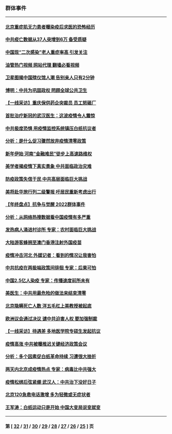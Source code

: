### 群体事件
---
#### [北京重症肌无力患者曝染疫后求医的恐怖经历](../../pages/ncid279/n13909480.md?01200045) 
#### [中共疫亡数据从37人突增到6万 备受质疑](../../pages/ncid279/n13907051.md?01200045) 
#### [中国现“二次感染”老人重症率高 引发关注](../../pages/ncid279/n13906493.md?01200045) 
#### [油管热门视频 网站代理 翻墙必看视频](http://138.2.39.72:81/youtube.html?epic-marker?01200045)
#### [卫星图揭中国殡仪馆人潮 告别亲人只有2分钟](../../pages/ncid279/n13904053.md?01200045) 
#### [博明：中共为巩固政权 罔顾全球公共卫生](../../pages/ncid279/n13901752.md?01200045) 
#### [【一线采访】重庆保供药企突裁员 员工怒砸厂](../../pages/ncid279/n13901673.md?01200045) 
#### [首批治疗新冠的武汉医生：这波疫情令人震惊](../../pages/ncid279/n13900313.md?01200045) 
#### [中共极度恐惧 用疫情监控系统镇压白纸抗议者](../../pages/ncid279/n13900225.md?01200045) 
#### [分析：是什么促习骤然放弃疫情清零政策](../../pages/ncid279/n13899652.md?01200045) 
#### [新年伊始 河南“金融难民”徒步上高速路维权](../../pages/ncid279/n13897842.md?01200045) 
#### [美学者揭疫情下真实景象 中共面临政治灾难](../../pages/ncid279/n13896569.md?01200045) 
#### [防疫政策失信于民 中共高层面临巨大挑战](../../pages/ncid279/n13894627.md?01200045) 
#### [美将赴华旅行列二级警报 吁居民重新考虑出行](../../pages/ncid279/n13894518.md?01200045) 
#### [【年终盘点】抗争与觉醒 2022群体事件](../../pages/ncid279/n13888314.md?01200045) 
#### [分析：从网络热搜数据看中国疫情有多严重](../../pages/ncid279/n13893186.md?01200045) 
#### [发热病人涌进村诊所 专家：农村面临巨大挑战](../../pages/ncid279/n13892271.md?01200045) 
#### [大陆游客蜂拥至澳门香港注射外国疫苗](../../pages/ncid279/n13892276.md?01200045) 
#### [疫情冲击河北 外媒记者：看到的情况让我害怕](../../pages/ncid279/n13891260.md?01200045) 
#### [中共抗疫在两极端政策间徘徊 专家：后果可怕](../../pages/ncid279/n13891235.md?01200045) 
#### [中国2.5亿人染疫 专家：传播速度前所未有](../../pages/ncid279/n13890708.md?01200045) 
#### [美医生：中共用最危险的做法来结束清零](../../pages/ncid279/n13889983.md?01200045) 
#### [北京隐瞒死亡人数 洋五毛杠上美教授被起底](../../pages/ncid279/n13886904.md?01200045) 
#### [欧洲议会通过决议 谴中共迫害人权 要加强制裁](../../pages/ncid279/n13885670.md?01200045) 
#### [【一线采访】待遇差 多地医学院专硕生发起抗议](../../pages/ncid279/n13883914.md?01200045) 
#### [疫情高涨 中共被曝推迟关键经济政策会议](../../pages/ncid279/n13884170.md?01200045) 
#### [分析：多个因素促白纸革命持续 习遭很大挫折](../../pages/ncid279/n13872455.md?01200045) 
#### [两天内北京成疫情热点 专家：病毒比中共强大](../../pages/ncid279/n13883440.md?01200045) 
#### [疫情松绑后弦紧绷 武汉人：中共治下没好日子](../../pages/ncid279/n13882348.md?01200045) 
#### [北京120急救电话激增 多为轻微或无症状者](../../pages/ncid279/n13882340.md?01200045) 
#### [王军涛：白纸运动只是开始 中国大变局说变就变](../../pages/ncid279/n13882183.md?01200045) 

---
#### 第 [ [32](./32.md?01200045) / [31](./31.md?01200045) / [30](./30.md?01200045) / [29](./29.md?01200045) / [28](./28.md?01200045) / [27](./27.md?01200045) / [26](./26.md?01200045) / [25](./25.md?01200045) ] 页
